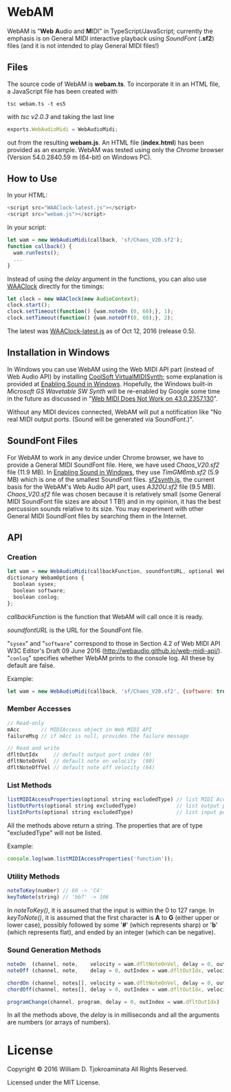 # WebAM
WebAM is "**Web** **A**udio and **M**IDI" in TypeScript/JavaScript; currently the emphasis is on General MIDI interactive playback using _SoundFont_ (__.sf2__) files (and it is not intended to play General MIDI files!)

## Files
The source code of WebAM is __webam.ts__.
To incorporate it in an HTML file, a JavaScript file has been created with

    tsc webam.ts -t es5

with _tsc v2.0.3_ and taking the last line
```js
exports.WebAudioMidi = WebAudioMidi;
```
out from the resulting __webam.js__.
An HTML file (__index.html__) has been provided as an example.  WebAM was tested using only the _Chrome_ browser (Version 54.0.2840.59  m (64-bit) on Windows PC).

## How to Use
In your HTML:
```js
<script src="WAAClock-latest.js"></script>
<script src="webam.js"></script>
```

In your script:
```js
let wam = new WebAudioMidi(callback, 'sf/Chaos_V20.sf2');
function callback() {
  wam.runTests();
  ...
}
```

Instead of using the _delay_ argument in the functions, you can also use [WAAClock](https://github.com/sebpiq/WAAClock) directly for the timings:
```js
let clock = new WAAClock(new AudioContext);
clock.start();
clock.setTimeout(function() {wam.noteOn (0, 60);}, 1);
clock.setTimeout(function() {wam.noteOff(0, 60);}, 2);
```
The latest was [WAAClock-latest.js](https://github.com/sebpiq/WAAClock/blob/master/dist/WAAClock-latest.js) as of Oct 12, 2016 (release 0.5).

## Installation in Windows
In Windows you can use WebAM using the Web MIDI API part (instead of Web Audio API) by installing [CoolSoft VirtualMIDISynth](http://coolsoft.altervista.org/en/virtualmidisynth); some explanation is provided at [Enabling Sound in Windows](http://www.drawmusic.com/howtowrite/Enabling-Sound-Windows/).  Hopefully, the Windows built-in _Microsoft GS Wavetable SW Synth_ will be re-enabled by Google some time in the future as discussed in "[Web MIDI Does Not Work on 43.0.2357.130](https://bugs.chromium.org/p/chromium/issues/detail?id=503270)".

Without any MIDI devices connected, WebAM will put a notification like "No real MIDI output ports. (Sound will be generated via SoundFont.)".

## SoundFont Files
For WebAM to work in any device under Chrome browser, we have to provide a General MIDI SoundFont file.  Here, we have used _Chaos_V20.sf2_ file (11.9 MB).  In [Enabling Sound in Windows](http://www.drawmusic.com/howtowrite/Enabling-Sound-Windows/), they use _TimGM6mb.sf2_ (5.9 MB) which is one of the smallest SoundFont files.  [sf2synth.js](https://github.com/gree/sf2synth.js), the current basis for the WebAM's Web Audio API part, uses _A320U.sf2_ file (9.5 MB). _Chaos_V20.sf2_ file was chosen because it is relatively small (some General MIDI SoundFont file sizes are about 1 TB!) and in my opinion, it has the best percussion sounds relative to its size.  You may experiment with other General MIDI SoundFont files by searching them in the Internet.

## API
### Creation

```js
let wam = new WebAudioMidi(callbackFunction, soundfontURL, optional WebamOptions options);
dictionary WebamOptions {
  boolean sysex;
  boolean software;
  boolean conlog;
};
```

_callbackFunction_ is the function that WebAM will call once it is ready.

_soundfontURL_ is the URL for the SoundFont file.

"`sysex`" and "`software`" correspond to those in Section 4.2 of Web MIDI API W3C Editor's Draft 09 June 2016 (http://webaudio.github.io/web-midi-api/).  "`conlog`" specifies whether WebAM prints to the console log.  All these by default are false.

Example:
```js
let wam = new WebAudioMidi(callback, 'sf/Chaos_V20.sf2', {software: true, conlog: true});
```

### Member Accesses
```js
// Read-only
mAcc       // MIDIAccess object in Web MIDI API
failureMsg // if mAcc is null, provides the failure message

// Read and write
dfltOutIdx     // default output port index (0)
dfltNoteOnVel  // default note on velocity  (80)
dfltNoteOffVel // default note off velocity (64)
```

### List Methods
```js
listMIDIAccessProperties(optional string excludedType) // list MIDI Access properties
listOutPorts(optional string excludedType)             // list output ports
listInPorts(optional string excludedType)              // list input ports
```

All the methods above return a string.  The properties that are of type "excludedType" will not be listed.

Example:
```js
console.log(wam.listMIDIAccessProperties('function'));
```

### Utility Methods
```js
noteToKey(number) // 60 -> 'C4'
keyToNote(string) // 'bb7' -> 106
```

In _noteToKey()_, it is assumed that the input is within the 0 to 127 range.  In _keyToNote()_, it is assumed that the first character is __A__ to __G__ (either upper or lower case), possibly followed by some '__#__' (which represents sharp) or '__b__' (which represents flat), and ended by an integer (which can be negative).

### Sound Generation Methods
```js
noteOn  (channel, note,    velocity = wam.dfltNoteOnVel, delay = 0, outIndex = wam.dfltOutIdx)
noteOff (channel, note,    delay = 0, outIndex = wam.dfltOutIdx, velocity = wam.dfltNoteOffVel)

chordOn (channel, notes[], velocity = wam.dfltNoteOnVel, delay = 0, outIndex = wam.dfltOutIdx)
chordOff(channel, notes[], delay = 0, outIndex = wam.dfltOutIdx, velocity = wam.dfltNoteOffVel)

programChange(channel, program, delay = 0, outIndex = wam.dfltOutIdx)
```

In all the methods above, the _delay_ is in milliseconds and all the arguments are numbers (or arrays of numbers).

# License
Copyright &copy; 2016 William D. Tjokroaminata All Rights Reserved.

Licensed under the MIT License.

